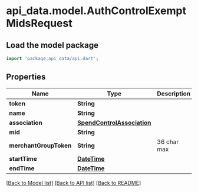 # api_data.model.AuthControlExemptMidsRequest

## Load the model package
```dart
import 'package:api_data/api.dart';
```

## Properties
Name | Type | Description | Notes
------------ | ------------- | ------------- | -------------
**token** | **String** |  | [optional] 
**name** | **String** |  | 
**association** | [**SpendControlAssociation**](SpendControlAssociation.md) |  | [optional] 
**mid** | **String** |  | [optional] 
**merchantGroupToken** | **String** | 36 char max | [optional] 
**startTime** | [**DateTime**](DateTime.md) |  | [optional] 
**endTime** | [**DateTime**](DateTime.md) |  | [optional] 

[[Back to Model list]](../README.md#documentation-for-models) [[Back to API list]](../README.md#documentation-for-api-endpoints) [[Back to README]](../README.md)


